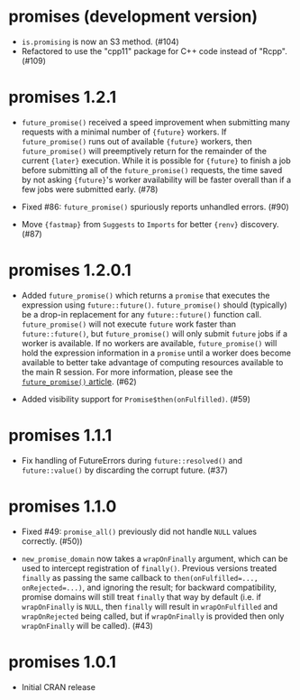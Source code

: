 # promises (development version)

* `is.promising` is now an S3 method. (#104)
* Refactored to use the "cpp11" package for C++ code instead of "Rcpp". (#109)

# promises 1.2.1

* `future_promise()` received a speed improvement when submitting many requests with a minimal number of `{future}` workers. If `future_promise()` runs out of available `{future}` workers, then `future_promise()` will preemptively return for the remainder of the current `{later}` execution. While it is possible for `{future}` to finish a job before submitting all of the `future_promise()` requests, the time saved by not asking `{future}`'s worker availability will be faster overall than if a few jobs were submitted early. (#78)

* Fixed #86: `future_promise()` spuriously reports unhandled errors. (#90)

* Move `{fastmap}` from `Suggests` to `Imports` for better `{renv}` discovery. (#87)


# promises 1.2.0.1

* Added `future_promise()` which returns a `promise` that executes the expression using `future::future()`. `future_promise()` should (typically) be a drop-in replacement for any `future::future()` function call. `future_promise()` will not execute `future` work faster than `future::future()`, but `future_promise()` will only submit `future` jobs if a worker is available. If no workers are available, `future_promise()` will hold the expression information in a `promise` until a worker does become available to better take advantage of computing resources available to the main R session. For more information, please see the [`future_promise()` article](https://rstudio.github.io/promises/articles/future_promise.html). (#62)

* Added visibility support for `Promise$then(onFulfilled)`. (#59)

# promises 1.1.1

* Fix handling of FutureErrors during `future::resolved()` and `future::value()` by discarding the corrupt future. (#37)


# promises 1.1.0

* Fixed #49: `promise_all()` previously did not handle `NULL` values correctly. (#50))

* `new_promise_domain` now takes a `wrapOnFinally` argument, which can be used to intercept registration of `finally()`. Previous versions treated `finally` as passing the same callback to `then(onFulfilled=..., onRejected=...)`, and ignoring the result; for backward compatibility, promise domains will still treat `finally` that way by default (i.e. if `wrapOnFinally` is `NULL`, then `finally` will result in `wrapOnFulfilled` and `wrapOnRejected` being called, but if `wrapOnFinally` is provided then only `wrapOnFinally` will be called). (#43)


# promises 1.0.1

* Initial CRAN release
